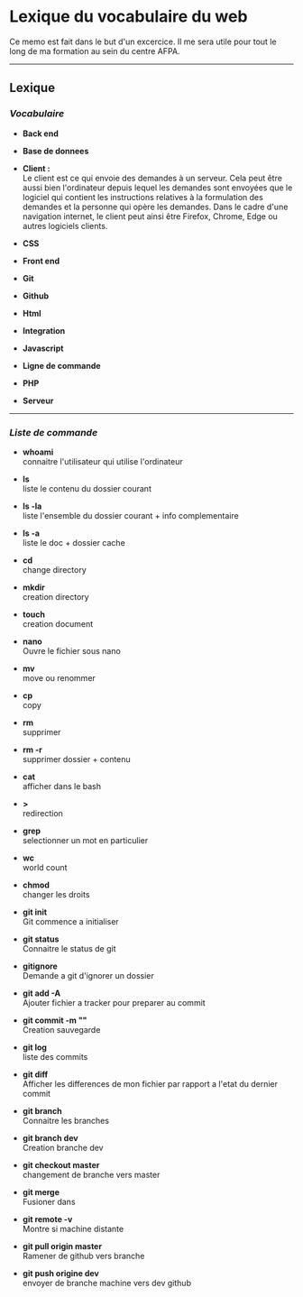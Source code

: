 # Lexique du vocabulaire du web

Ce memo est fait dans le but d'un excercice.
Il me sera utile pour tout le long  de ma formation au sein du centre AFPA.


--------------------------------------------------------------


## Lexique

### *Vocabulaire*

- **Back end**  


- **Base de donnees**  


- **Client :**  
Le client est ce qui envoie des demandes à un serveur. Cela peut être aussi bien l'ordinateur depuis lequel les demandes sont envoyées que le logiciel qui contient les instructions relatives à la formulation des demandes et la personne qui opère les demandes. Dans le cadre d'une navigation internet, le client peut ainsi être Firefox, Chrome, Edge ou autres logiciels clients.

- **CSS**  


- **Front end**  


- **Git**  


- **Github**  


- **Html**  


- **Integration**  


- **Javascript**  


- **Ligne de commande**  


- **PHP**  


- **Serveur**  




---------------------------------------------------------------

### *Liste de commande*

- **whoami**  
connaitre l'utilisateur qui utilise l'ordinateur

- **ls**  
liste le contenu du dossier courant

- **ls -la**  
liste l'ensemble du dossier courant + info complementaire

- **ls -a**  
liste le doc + dossier cache

- **cd**  
change directory

- **mkdir**  
creation directory

- **touch**  
creation document

- **nano**   
Ouvre le fichier sous nano

- **mv**  
move ou renommer

- **cp**  
copy

- **rm**  
supprimer

- **rm -r**  
supprimer dossier + contenu

- **cat**  
afficher dans le bash

- **>**  
redirection

- **grep**  
selectionner un mot en particulier

- **wc**  
world count

- **chmod**  
changer les droits

- **git init**  
Git commence a initialiser

- **git status**  
Connaitre le status de git

- **gitignore**  
Demande a git d'ignorer un dossier

- **git add -A**  
Ajouter fichier a tracker pour preparer au commit

- **git commit -m ""**  
Creation sauvegarde

- **git log**  
liste des commits

- **git diff**  
Afficher les differences de mon fichier par rapport a l'etat du dernier commit

- **git branch**  
Connaitre les branches

- **git branch dev**  
Creation branche dev

- **git checkout master**  
changement de branche vers master

- **git merge**  
Fusioner dans

- **git remote -v**   
Montre si machine distante

- **git pull origin master**  
Ramener de github vers branche

- **git push origine dev**  
envoyer de branche machine vers dev github


